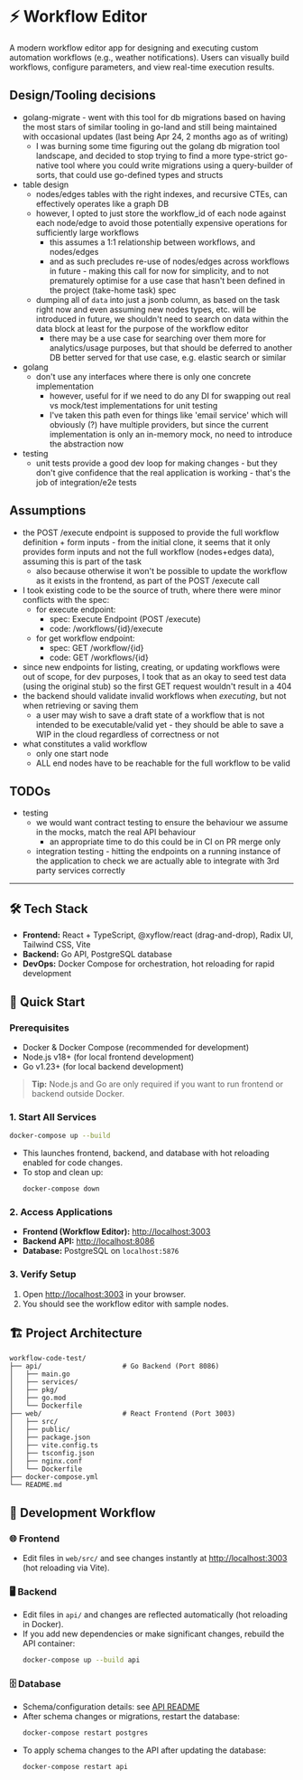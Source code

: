 # ⚡ Workflow Editor

A modern workflow editor app for designing and executing custom automation workflows (e.g., weather notifications). Users can visually build workflows, configure parameters, and view real-time execution results.

## Design/Tooling decisions
+ golang-migrate - went with this tool for db migrations based on having the most stars of similar tooling in go-land and still being maintained with occasional updates (last being Apr 24, 2 months ago as of writing)
  + I was burning some time figuring out the golang db migration tool landscape, and decided to stop trying to find a more type-strict go-native tool where you could write migrations using a query-builder of sorts, that could use go-defined types and structs
+ table design
  + nodes/edges tables with the right indexes, and recursive CTEs, can effectively operates like a graph DB
  + however, I opted to just store the workflow_id of each node against each node/edge to avoid those potentially expensive operations for sufficiently large workflows
    + this assumes a 1:1 relationship between workflows, and nodes/edges
    + and as such precludes re-use of nodes/edges across workflows in future - making this call for now for simplicity, and to not prematurely optimise for a use case that hasn't been defined in the project (take-home task) spec
  + dumping all of `data` into just a jsonb column, as based on the task right now and even assuming new nodes types, etc. will be introduced in future, we shouldn't need to search on data within the data block at least for the purpose of the workflow editor
    + there may be a use case for searching over them more for analytics/usage purposes, but that should be deferred to another DB better served for that use case, e.g. elastic search or similar
+ golang
  + don't use any interfaces where there is only one concrete implementation
    + however, useful for if we need to do any DI for swapping out real vs mock/test implementations for unit testing
    + I've taken this path even for things like 'email service' which will obviously (?) have multiple providers, but since the current implementation is only an in-memory mock, no need to introduce the abstraction now
+ testing
  + unit tests provide a good dev loop for making changes - but they don't give confidence that the real application is working - that's the job of integration/e2e tests

## Assumptions
+ the POST /execute endpoint is supposed to provide the full workflow definition + form inputs - from the initial clone, it seems that it only provides form inputs and not the full workflow (nodes+edges data), assuming this is part of the task
  + also because otherwise it won't be possible to update the workflow as it exists in the frontend, as part of the POST /execute call
+ I took existing code to be the source of truth, where there were minor conflicts with the spec:
  + for execute endpoint:
    + spec: Execute Endpoint (POST /execute)
    + code: /workflows/{id}/execute
  + for get workflow endpoint:
    + spec: GET /workflow/{id}
    + code: GET /workflows/{id}
+ since new endpoints for listing, creating, or updating workflows were out of scope, for dev purposes, I took that as an okay to seed test data (using the original stub) so the first GET request wouldn't result in a 404
+ the backend should validate invalid workflows when *executing*, but not when retrieving or saving them
  + a user may wish to save a draft state of a workflow that is not intended to be executable/valid yet - they should be able to save a WIP in the cloud regardless of correctness or not
+ what constitutes a valid workflow
  + only one start node
  + ALL end nodes have to be reachable for the full workflow to be valid
  
## TODOs
+ testing
  + we would want contract testing to ensure the behaviour we assume in the mocks, match the real API behaviour
    + an appropriate time to do this could be in CI on PR merge only
  + integration testing - hitting the endpoints on a running instance of the application to check we are actually able to integrate with 3rd party services correctly

---

## 🛠️ Tech Stack

- **Frontend:** React + TypeScript, @xyflow/react (drag-and-drop), Radix UI, Tailwind CSS, Vite
- **Backend:** Go API, PostgreSQL database
- **DevOps:** Docker Compose for orchestration, hot reloading for rapid development

## 🚀 Quick Start

### Prerequisites

- Docker & Docker Compose (recommended for development)
- Node.js v18+ (for local frontend development)
- Go v1.23+ (for local backend development)

> **Tip:** Node.js and Go are only required if you want to run frontend or backend outside Docker.

### 1. Start All Services

```bash
docker-compose up --build
```

- This launches frontend, backend, and database with hot reloading enabled for code changes.
- To stop and clean up:
  ```bash
  docker-compose down
  ```

### 2. Access Applications

- **Frontend (Workflow Editor):** [http://localhost:3003](http://localhost:3003)
- **Backend API:** [http://localhost:8086](http://localhost:8086)
- **Database:** PostgreSQL on `localhost:5876`

### 3. Verify Setup

1. Open [http://localhost:3003](http://localhost:3003) in your browser.
2. You should see the workflow editor with sample nodes.

## 🏗️ Project Architecture

```text
workflow-code-test/
├── api/                    # Go Backend (Port 8086)
│   ├── main.go
│   ├── services/
│   ├── pkg/
│   ├── go.mod
│   └── Dockerfile
├── web/                    # React Frontend (Port 3003)
│   ├── src/
│   ├── public/
│   ├── package.json
│   ├── vite.config.ts
│   ├── tsconfig.json
│   ├── nginx.conf
│   └── Dockerfile
├── docker-compose.yml
└── README.md
```

## 🔧 Development Workflow

### 🌐 Frontend

- Edit files in `web/src/` and see changes instantly at [http://localhost:3003](http://localhost:3003) (hot reloading via Vite).

### 🖥️ Backend

- Edit files in `api/` and changes are reflected automatically (hot reloading in Docker).
- If you add new dependencies or make significant changes, rebuild the API container:
  ```bash
  docker-compose up --build api
  ```

### 🗄️ Database

- Schema/configuration details: see [API README](api/README.md#database)
- After schema changes or migrations, restart the database:
  ```bash
  docker-compose restart postgres
  ```
- To apply schema changes to the API after updating the database:
  ```bash
  docker-compose restart api
  ```